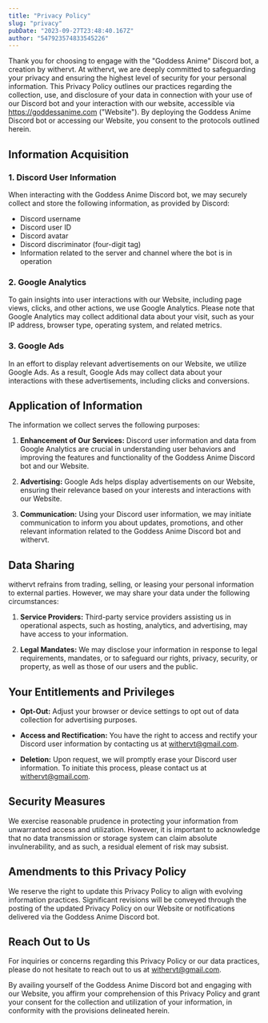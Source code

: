 ```yaml
---
title: "Privacy Policy"
slug: "privacy"
pubDate: "2023-09-27T23:48:40.167Z"
author: "547923574833545226"
---
```


Thank you for choosing to engage with the "Goddess Anime" Discord bot, a creation by withervt. At withervt, we are deeply committed to safeguarding your privacy and ensuring the highest level of security for your personal information. This Privacy Policy outlines our practices regarding the collection, use, and disclosure of your data in connection with your use of our Discord bot and your interaction with our website, accessible via https://goddessanime.com ("Website"). By deploying the Goddess Anime Discord bot or accessing our Website, you consent to the protocols outlined herein.

## Information Acquisition

### 1. Discord User Information

When interacting with the Goddess Anime Discord bot, we may securely collect and store the following information, as provided by Discord:
- Discord username
- Discord user ID
- Discord avatar
- Discord discriminator (four-digit tag)
- Information related to the server and channel where the bot is in operation

### 2. Google Analytics

To gain insights into user interactions with our Website, including page views, clicks, and other actions, we use Google Analytics. Please note that Google Analytics may collect additional data about your visit, such as your IP address, browser type, operating system, and related metrics.

### 3. Google Ads

In an effort to display relevant advertisements on our Website, we utilize Google Ads. As a result, Google Ads may collect data about your interactions with these advertisements, including clicks and conversions.

## Application of Information

The information we collect serves the following purposes:

1. **Enhancement of Our Services:** Discord user information and data from Google Analytics are crucial in understanding user behaviors and improving the features and functionality of the Goddess Anime Discord bot and our Website.

2. **Advertising:** Google Ads helps display advertisements on our Website, ensuring their relevance based on your interests and interactions with our Website.

3. **Communication:** Using your Discord user information, we may initiate communication to inform you about updates, promotions, and other relevant information related to the Goddess Anime Discord bot and withervt.

## Data Sharing

withervt refrains from trading, selling, or leasing your personal information to external parties. However, we may share your data under the following circumstances:

1. **Service Providers:** Third-party service providers assisting us in operational aspects, such as hosting, analytics, and advertising, may have access to your information.

2. **Legal Mandates:** We may disclose your information in response to legal requirements, mandates, or to safeguard our rights, privacy, security, or property, as well as those of our users and the public.

## Your Entitlements and Privileges

- **Opt-Out:** Adjust your browser or device settings to opt out of data collection for advertising purposes.

- **Access and Rectification:** You have the right to access and rectify your Discord user information by contacting us at [withervt@gmail.com](mailto:withervt@gmail.com).

- **Deletion:** Upon request, we will promptly erase your Discord user information. To initiate this process, please contact us at [withervt@gmail.com](mailto:withervt@gmail.com).

## Security Measures

We exercise reasonable prudence in protecting your information from unwarranted access and utilization. However, it is important to acknowledge that no data transmission or storage system can claim absolute invulnerability, and as such, a residual element of risk may subsist.

## Amendments to this Privacy Policy

We reserve the right to update this Privacy Policy to align with evolving information practices. Significant revisions will be conveyed through the posting of the updated Privacy Policy on our Website or notifications delivered via the Goddess Anime Discord bot.

## Reach Out to Us

For inquiries or concerns regarding this Privacy Policy or our data practices, please do not hesitate to reach out to us at [withervt@gmail.com](mailto:withervt@gmail.com).

By availing yourself of the Goddess Anime Discord bot and engaging with our Website, you affirm your comprehension of this Privacy Policy and grant your consent for the collection and utilization of your information, in conformity with the provisions delineated herein.